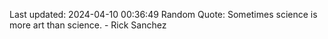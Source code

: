 Last updated: 2024-04-10 00:36:49
Random Quote: Sometimes science is more art than science. - Rick Sanchez